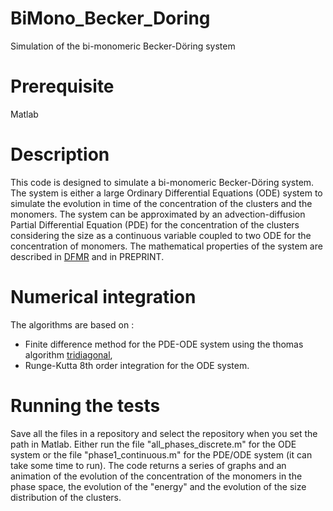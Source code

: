 # BiMono_Becker_Doring
Simulation of the bi-monomeric Becker-Döring system

# Prerequisite
Matlab

# Description
This code is designed to simulate a bi-monomeric Becker-Döring system. 
The system is either a large Ordinary Differential Equations (ODE) system to simulate the evolution in time of the concentration of the clusters and the monomers.
The system can be approximated by an advection-diffusion Partial Differential Equation (PDE) for the concentration of the clusters considering the size as a continuous variable coupled to two ODE for the concentration of monomers.
The mathematical properties of the system are described in [DFMR](https://www.sciencedirect.com/science/article/pii/S0022519319303194?casa_token=DCigPl-yfxQAAAAA:TjqSebXOEMsljjXYqvs2kri0VnzMaSxv6rZVdf3Xs41WxL9HeLp_YuLRpdXLiZseGqxMFyttaJGk) and in PREPRINT.

# Numerical integration
The algorithms are based on :
*  Finite difference method for the PDE-ODE system using the thomas algorithm [tridiagonal](https://github.com/tamaskis/tridiagonal-MATLAB),
*  Runge-Kutta 8th order integration for the ODE system.

# Running the tests
Save all the files in a repository and select the repository when you set the path in Matlab. Either run the file "all_phases_discrete.m" for the ODE system or the file "phase1_continuous.m" for the PDE/ODE system (it can take some time to run).
The code returns a series of graphs and an animation of the evolution of the concentration of the monomers in the phase space, the evolution of the "energy" and the evolution of the size distribution of the clusters.
